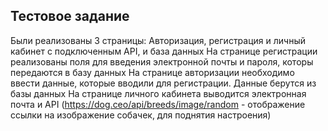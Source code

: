 Тестовое задание
-
Были реализованы 3 страницы: Авторизация, регистрация и личный кабинет с подключенным API, и база данных 
На странице регистрации реализованы поля для введения электронной почты и пароля, которы передаются в базу данных 
На странице авторизации необходимо ввести данные, которые вводили для регистрации. Данные берутся из базы данных 
На странице личного кабинета выводится электронная почта и API (https://dog.ceo/api/breeds/image/random - отображение ссылки на изображение собачек, для поднятия настроения)
